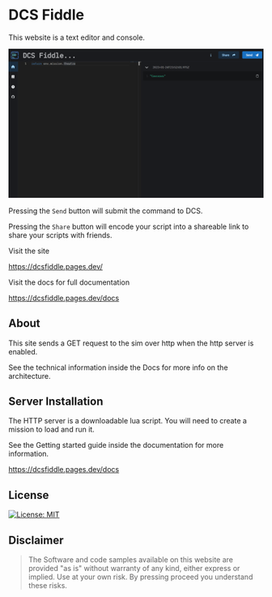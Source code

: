 # DCS Fiddle

This website is a text editor and console.

![preview](preview.png)

Pressing the `Send` button will submit the command to DCS.

Pressing the `Share` button will encode your script into a shareable link to share your scripts with friends.

Visit the site

https://dcsfiddle.pages.dev/

Visit the docs for full documentation

https://dcsfiddle.pages.dev/docs

## About

This site sends a GET request to the sim over http when the http server is enabled.

See the technical information inside the Docs for more info on the architecture.

## Server Installation

The HTTP server is a downloadable lua script. You will need to create a mission to load and run it.

See the Getting started guide inside the documentation for more information.

https://dcsfiddle.pages.dev/docs

## License

[![License: MIT](https://img.shields.io/badge/License-MIT-yellow.svg)](LICENSE.md)

## Disclaimer

> The Software and code samples available on this website are provided "as is" without warranty of any kind, either express or implied. Use at your own risk. By pressing proceed you understand these risks.
